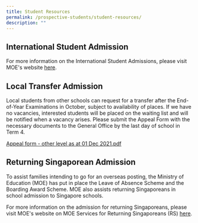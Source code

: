```yaml
---
title: Student Resources
permalink: /prospective-students/student-resources/
description: ""
---
```

International Student Admission
-----------
For more information on the International Student Admissions, please visit MOE's website [here](https://www.moe.gov.sg/international-students).


Local Transfer Admission
-----------
Local students from other schools can request for a transfer after the End-of-Year Examinations in October, subject to availability of places. If we have no vacancies, interested students will be placed on the waiting list and will be notified when a vacancy arises. Please submit the Appeal Form with the necessary documents to the General Office by the last day of school in Term 4.

  
[Appeal form - other level as at 01 Dec 2021.pdf](/files/Local%20Transfer%20Admission/Appeal%20form%20-%20other%20level%20as%20at%2001%20Dec%202021.pdf)

Returning Singaporean Admission
-----------

To assist families intending to go for an overseas posting, the Ministry of Education (MOE) has put in place the Leave of Absence Scheme and the Boarding Award Scheme. MOE also assists returning Singaporeans in school admission to Singapore schools.

 

For more information on the admission for returning Singaporeans, please visit MOE's website on MOE Services for Returning Singaporeans (RS) [here](https://www.moe.gov.sg/returning-singaporeans).